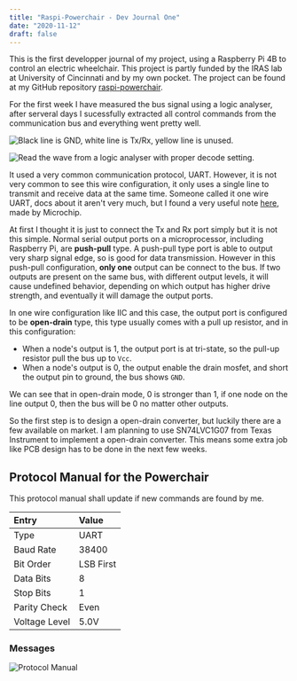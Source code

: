 ```yaml
---
title: "Raspi-Powerchair - Dev Journal One"
date: "2020-11-12"
draft: false
---
```


This is the first developper journal of my project, using a Raspberry Pi 4B to control an electric wheelchair. This project is partly funded by the IRAS lab at University of Cincinnati and by my own pocket. The project can be found at my GitHub repository [raspi-powerchair](https://github.com/xiahualiu/raspi-powerchair).

<!--more-->

For the first week I have measured the bus signal using a logic analyser, after serveral days I sucessfully extracted all control commands from the communication bus and everything went pretty well. 

![Black line is GND, white line is Tx/Rx, yellow line is unused.](/img/raspi-wheel-dev1/wire_connection.jpg)

![Read the wave from a logic analyser with proper decode setting.](/img/raspi-wheel-dev1/uart_wave.png)

It used a very common communication protocol, UART. However, it is not very common to see this wire configuration, it only uses a single line to transmit and receive data at the same time. Someone called it one wire UART, docs about it aren't very much, but I found a very useful note [here](http://ww1.microchip.com/downloads/en/AppNotes/USART-in-One-Wire-Mode-ApplicationNote-DS00002658.pdf), made by Microchip. 

At first I thought it is just to connect the Tx and Rx port simply but it is not this simple. Normal serial output ports on a microprocessor, including Raspberry Pi, are **push-pull** type. A push-pull type port is able to output very sharp signal edge, so is good for data transmission. However in this push-pull configuration, **only one** output can be connect to the bus. If two outputs are present on the same bus, with different output levels, it will cause undefined behavior, depending on which output has higher drive strength, and eventually it will damage the output ports. 

In one wire configuration like IIC and this case, the output port is configured to be **open-drain** type, this type usually comes with a pull up resistor, and in this configuration:

* When a node's output is 1, the output port is at tri-state, so the pull-up resistor pull the bus up to `Vcc`.
* When a node's output is 0, the output enable the drain mosfet, and short the output pin to ground, the bus shows `GND`.

We can see that in open-drain mode, 0 is stronger than 1, if one node on the line output 0, then the bus will be 0 no matter other outputs.

So the first step is to design a open-drain converter, but luckily there are a few available on market. I am planning to use SN74LVC1G07 from Texas Instrument to implement a open-drain converter. This means some extra job like PCB design has to be done in the next few weeks.

## Protocol Manual for the Powerchair

This protocol manual shall update if new commands are found by me.

| Entry | Value |
| :---  | :---  |
| Type | UART |
| Baud Rate | 38400 |
| Bit Order | LSB First |
| Data Bits | 8 |
| Stop Bits | 1 |
| Parity Check | Even |
| Voltage Level | 5.0V |

### Messages

![Protocol Manual](/img/raspi-wheel-dev1/protocol_manual.svg)
